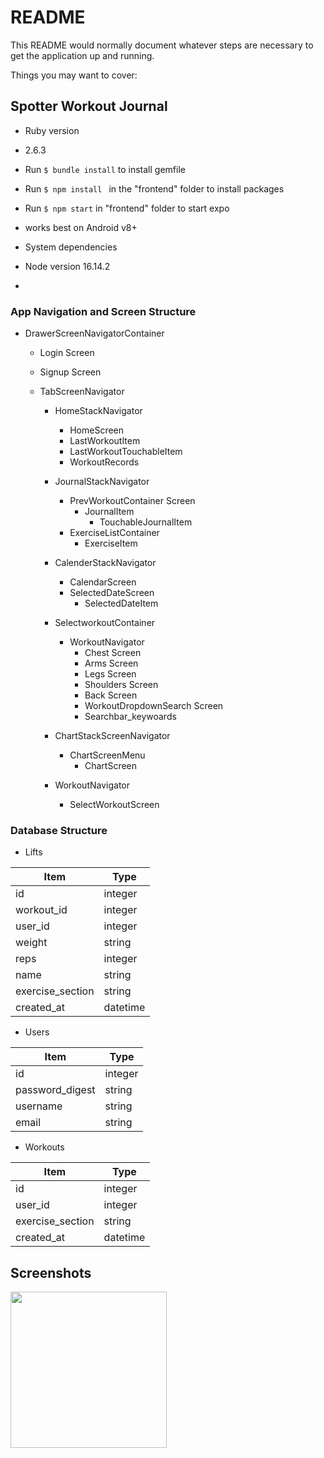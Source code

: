 # README

This README would normally document whatever steps are necessary to get the
application up and running.

Things you may want to cover:

## Spotter Workout Journal ##


* Ruby version
* 2.6.3
* Run `$ bundle install` to install gemfile
* Run `$ npm install ` in the "frontend" folder to install packages
* Run `$ npm start` in "frontend" folder to start expo
* works best on Android v8+

* System dependencies
*   Node version 16.14.2
*   

### App Navigation and Screen Structure ###


* DrawerScreenNavigatorContainer
  * Login Screen
  * Signup Screen
 
  * TabScreenNavigator
    * HomeStackNavigator
      * HomeScreen
      * LastWorkoutItem
      * LastWorkoutTouchableItem
      * WorkoutRecords
      
    * JournalStackNavigator
      * PrevWorkoutContainer Screen
        * JournalItem
          * TouchableJournalItem 
      * ExerciseListContainer
        * ExerciseItem
    
    * CalenderStackNavigator
       * CalendarScreen
       * SelectedDateScreen
         * SelectedDateItem
    
    * SelectworkoutContainer
      * WorkoutNavigator
        * Chest Screen
        * Arms Screen
        * Legs Screen
        * Shoulders Screen
        * Back Screen
        * WorkoutDropdownSearch Screen
        * Searchbar_keywoards
    * ChartStackScreenNavigator
      * ChartScreenMenu
        * ChartScreen
      
    * WorkoutNavigator
      * SelectWorkoutScreen
 
 ### Database Structure ###
 * Lifts
 
 Item           |     Type
 -------------- | ----------
 id             | integer
 workout_id     | integer
 user_id        | integer 
 weight         | string
 reps           | integer
 name           | string
 exercise_section | string
 created_at     | datetime
 
 * Users
 
  Item           |     Type
 -------------- | ----------
 id             | integer
 password_digest | string 
 username       | string 
 email          | string 

* Workouts 

 Item           |     Type
 -------------- | ----------
 id             | integer 
 user_id        | integer 
 exercise_section | string 
 created_at     | datetime 
 
 ## Screenshots ##
 
<img src="https://user-images.githubusercontent.com/29931785/166310175-121d60d8-1213-48e9-85b7-bb0b766de85c.png" width="250">
